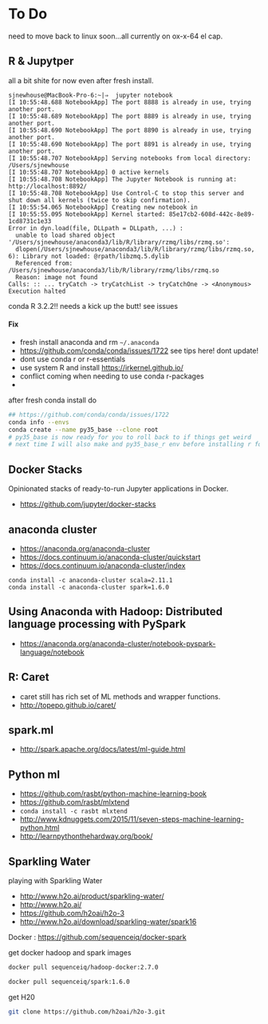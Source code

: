 
# To Do

need to move back to linux soon...all currently on ox-x-64 el cap.

## R & Jupytper

all a bit shite for now even after fresh install.

```
sjnewhouse@MacBook-Pro-6:~|⇒  jupyter notebook
[I 10:55:48.688 NotebookApp] The port 8888 is already in use, trying another port.
[I 10:55:48.689 NotebookApp] The port 8889 is already in use, trying another port.
[I 10:55:48.690 NotebookApp] The port 8890 is already in use, trying another port.
[I 10:55:48.690 NotebookApp] The port 8891 is already in use, trying another port.
[I 10:55:48.707 NotebookApp] Serving notebooks from local directory: /Users/sjnewhouse
[I 10:55:48.707 NotebookApp] 0 active kernels
[I 10:55:48.708 NotebookApp] The Jupyter Notebook is running at: http://localhost:8892/
[I 10:55:48.708 NotebookApp] Use Control-C to stop this server and shut down all kernels (twice to skip confirmation).
[I 10:55:54.065 NotebookApp] Creating new notebook in
[I 10:55:55.095 NotebookApp] Kernel started: 85e17cb2-608d-442c-8e89-1cd8731c1e33
Error in dyn.load(file, DLLpath = DLLpath, ...) :
  unable to load shared object '/Users/sjnewhouse/anaconda3/lib/R/library/rzmq/libs/rzmq.so':
  dlopen(/Users/sjnewhouse/anaconda3/lib/R/library/rzmq/libs/rzmq.so, 6): Library not loaded: @rpath/libzmq.5.dylib
  Referenced from: /Users/sjnewhouse/anaconda3/lib/R/library/rzmq/libs/rzmq.so
  Reason: image not found
Calls: :: ... tryCatch -> tryCatchList -> tryCatchOne -> <Anonymous>
Execution halted
```

conda R 3.2.2!! needs a kick up the butt! see issues

#### Fix
- fresh install  anaconda and rm `~/.anaconda`  
- https://github.com/conda/conda/issues/1722  see tips here! dont update!  
- dont use conda r or r-essentials  
- use system R and install https://irkernel.github.io/   
- conflict coming when needing to use conda r-packages   
- 

after fresh conda install do

```bash
## https://github.com/conda/conda/issues/1722
conda info --envs
conda create --name py35_base --clone root 
# py35_base is now ready for you to roll back to if things get weird
# next time I will also make and py35_base_r env before installing r for eg
```

## Docker Stacks
Opinionated stacks of ready-to-run Jupyter applications in Docker.  
- https://github.com/jupyter/docker-stacks


## anaconda cluster
- https://anaconda.org/anaconda-cluster  
- https://docs.continuum.io/anaconda-cluster/quickstart  
- https://docs.continuum.io/anaconda-cluster/index  


```
conda install -c anaconda-cluster scala=2.11.1  
conda install -c anaconda-cluster spark=1.6.0  
```

## Using Anaconda with Hadoop: Distributed language processing with PySpark

- https://anaconda.org/anaconda-cluster/notebook-pyspark-language/notebook

## R: Caret
- caret still has rich set of ML methods and wrapper functions.  
- http://topepo.github.io/caret/  

## spark.ml
- http://spark.apache.org/docs/latest/ml-guide.html

## Python ml
- https://github.com/rasbt/python-machine-learning-book  
- https://github.com/rasbt/mlxtend  
- `conda install -c rasbt mlxtend`  
- http://www.kdnuggets.com/2015/11/seven-steps-machine-learning-python.html  
- http://learnpythonthehardway.org/book/  

## Sparkling Water
playing with Sparkling Water

- http://www.h2o.ai/product/sparkling-water/  
- http://www.h2o.ai/  
- https://github.com/h2oai/h2o-3  
- http://www.h2o.ai/download/sparkling-water/spark16

Docker : https://github.com/sequenceiq/docker-spark  

get docker hadoop and spark images 

```bash
docker pull sequenceiq/hadoop-docker:2.7.0

docker pull sequenceiq/spark:1.6.0
```

get H20

```bash
git clone https://github.com/h2oai/h2o-3.git
```
